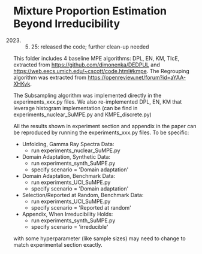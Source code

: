 # Mixture Proportion Estimation Beyond Irreducibility

2023. 5. 25: released the code; further clean-up needed 

This folder includes 4 baseline MPE algorithms: DPL, EN, KM, TIcE, extracted from https://github.com/dimonenka/DEDPUL and https://web.eecs.umich.edu/~cscott/code.html#kmpe. 
The Regrouping algorithm was extracted from https://openreview.net/forum?id=aYAA-XHKyk.

The Subsampling algorithm was implemented directly in the experiments_xxx.py files. We also re-implemented DPL, EN, KM that leverage histogram implementation (can be find in experiments_nuclear_SuMPE.py and KMPE_discrete.py)

All the results shown in experiment section and appendix in the paper can be reproduced by running the experiments_xxx.py files. 
To be specific:
- Unfolding, Gamma Ray Spectra Data: 
  - run experiments_nuclear_SuMPE.py
- Domain Adaptation, Synthetic Data: 
  - run experiments_synth_SuMPE.py
  - specify scenario = 'Domain adaptation'
- Domain Adaptation, Benchmark Data: 
  - run experiments_UCI_SuMPE.py
  - specify scenario = 'Domain adaptation'
- Selection/Reported at Random, Benchmark Data: 
  - run experiments_UCI_SuMPE.py
  - specify scenario = 'Reported at random'
- Appendix, When Irreducibility Holds: 
  - run experiments_synth_SuMPE.py
  - specify scenario = 'irreducible'

with some hyperparameter (like sample sizes) may need to change to match experimental section exactly.
